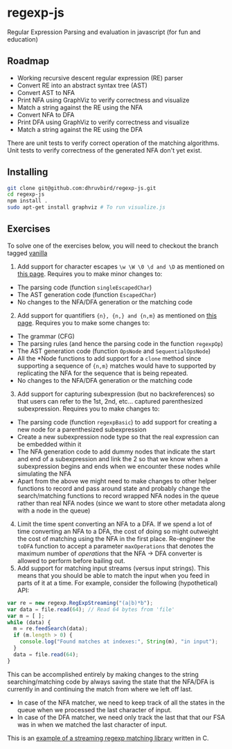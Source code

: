 regexp-js
=========

Regular Expression Parsing and evaluation in javascript (for fun and education)

## Roadmap

* Working recursive descent regular expression (RE) parser
* Convert RE into an abstract syntax tree (AST)
* Convert AST to NFA
* Print NFA using GraphViz to verify correctness and visualize
* Match a string against the RE using the NFA
* Convert NFA to DFA
* Print DFA using GraphViz to verify correctness and visualize
* Match a string against the RE using the DFA

There are unit tests to verify correct operation of the matching algorithms.
Unit tests to verify correctness of the generated NFA don't yet exist.

## Installing

```bash
git clone git@github.com:dhruvbird/regexp-js.git
cd regexp-js
npm install .
sudo apt-get install graphviz # To run visualize.js
```

## Exercises

To solve one of the exercises below, you will need to checkout the branch tagged [vanilla](https://github.com/dhruvbird/regexp-js/tree/vanilla)

1. Add support for character escapes ```\w \W \0 \d and \D``` as mentioned on [this page](http://www.javascriptkit.com/javatutors/redev2.shtml). Requires you to make minor changes to:
  * The parsing code (function ```singleEscapedChar```)
  * The AST generation code (function ```EscapedChar```)
  * No changes to the NFA/DFA generation or the matching code
2. Add support for quantifiers ```{n}, {n,} and {n,m}``` as mentioned on [this page](http://www.javascriptkit.com/javatutors/redev2.shtml). Requires you to make some changes to:
  * The grammar (CFG)
  * The parsing rules (and hence the parsing code in the function ```regexpOp```)
  * The AST generation code (function ```OpsNode``` and ```SequentialOpsNode```)
  * All the \*Node functions to add support for a ```clone``` method since supporting a sequence of ```{n,m}``` matches would have to supported by replicating the NFA for the sequence that is being repeated.
  * No changes to the NFA/DFA generation or the matching code
3. Add support for capturing subexpression (but no backreferences) so that users can refer to the 1st, 2nd, etc... captured parenthesized subexpression. Requires you to make changes to:
  * The parsing code (function ```regexpBasic```) to add support for creating a new node for a parenthesized subexpression
  * Create a new subexpression node type so that the real expression can be embedded within it
  * The NFA generation code to add dummy nodes that indicate the start and end of a subexpression and link the 2 so that we know when a subexpression begins and ends when we encounter these nodes while simulating the NFA
  * Apart from the above we might need to make changes to other helper functions to record and pass around state and probably change the search/matching functions to record wrapped NFA nodes in the queue rather than real NFA nodes (since we want to store other metadata along with a 
node in the queue)
4. Limit the time spent converting an NFA to a DFA. If we spend a lot of time converting an NFA to a DFA, the cost of doing so might outweight the cost of matching using the NFA in the first place. Re-engineer the ```toDFA``` function to accept a parameter ```maxOperations``` that denotes the maximum number of *operations* that the NFA -> DFA converter is allowed to perform before bailing out.
5. Add support for matching input streams (versus input strings). This means that you should be able to match the input when you feed in parts of it at a time. For example, consider the following (hypothetical) API:

```javascript
var re = new regexp.RegExpStreaming("(a|b)*b");
var data = file.read(64); // Read 64 bytes from 'file'
var m = [ ];
while (data) {
  m = re.feedSearch(data);
  if (m.length > 0) {
    console.log("Found matches at indexes:", String(m), "in input");
  }
  data = file.read(64);
}
```
This can be accomplished entirely by making changes to the string searching/matching code by always saving the state that the NFA/DFA is currently in and continuing the match from where we left off last.
  * In case of the NFA matcher, we need to keep track of all the states in the queue when we processed the last character of input.
  * In case of the DFA matcher, we need only track the last that that our FSA was in when we matched the last character of input.

This is an [example of a streaming regexp matching library](https://github.com/agentzh/sregex) written in C.
